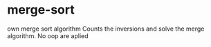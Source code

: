 # merge-sort
own merge sort algorithm
Counts the inversions and solve the merge algorithm. No oop are aplied

